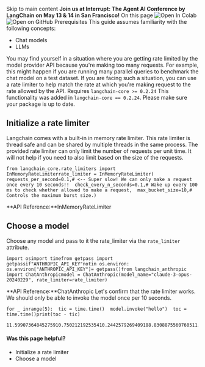 Skip to main content
**Join us at Interrupt: The Agent AI Conference by LangChain on May 13 & 14 in San Francisco!**
On this page
![Open In Colab](https://colab.research.google.com/assets/colab-badge.svg)![Open on GitHub](https://img.shields.io/badge/Open%20on%20GitHub-grey?logo=github&logoColor=white)
Prerequisites
This guide assumes familiarity with the following concepts:
  * Chat models
  * LLMs


You may find yourself in a situation where you are getting rate limited by the model provider API because you're making too many requests.
For example, this might happen if you are running many parallel queries to benchmark the chat model on a test dataset.
If you are facing such a situation, you can use a rate limiter to help match the rate at which you're making request to the rate allowed by the API.
Requires `langchain-core >= 0.2.24`
This functionality was added in `langchain-core == 0.2.24`. Please make sure your package is up to date.
## Initialize a rate limiter​
Langchain comes with a built-in in memory rate limiter. This rate limiter is thread safe and can be shared by multiple threads in the same process.
The provided rate limiter can only limit the number of requests per unit time. It will not help if you need to also limit based on the size of the requests.
```
from langchain_core.rate_limiters import InMemoryRateLimiterrate_limiter = InMemoryRateLimiter(  requests_per_second=0.1,# <-- Super slow! We can only make a request once every 10 seconds!!  check_every_n_seconds=0.1,# Wake up every 100 ms to check whether allowed to make a request,  max_bucket_size=10,# Controls the maximum burst size.)
```

**API Reference:**InMemoryRateLimiter
## Choose a model​
Choose any model and pass to it the rate_limiter via the `rate_limiter` attribute.
```
import osimport timefrom getpass import getpassif"ANTHROPIC_API_KEY"notin os.environ:  os.environ["ANTHROPIC_API_KEY"]= getpass()from langchain_anthropic import ChatAnthropicmodel = ChatAnthropic(model_name="claude-3-opus-20240229", rate_limiter=rate_limiter)
```

**API Reference:**ChatAnthropic
Let's confirm that the rate limiter works. We should only be able to invoke the model once per 10 seconds.
```
for _ inrange(5):  tic = time.time()  model.invoke("hello")  toc = time.time()print(toc - tic)
```

```
11.59907364845275910.750212192535410.2442579269409188.8308875560760511.645203590393066
```

#### Was this page helpful?
  * Initialize a rate limiter
  * Choose a model


